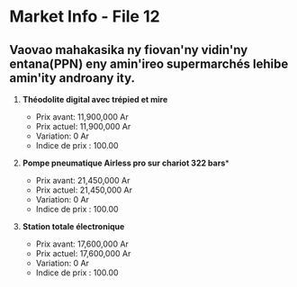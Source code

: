 # Market Info - File 12

## Vaovao mahakasika ny fiovan'ny vidin'ny entana(PPN) eny amin'ireo supermarchés lehibe amin'ity androany ity.

1. **Théodolite digital avec trépied et mire**
   - Prix avant: 11,900,000 Ar
   - Prix actuel: 11,900,000 Ar
   - Variation: 0 Ar
   - Indice de prix : 100.00

2. **Pompe pneumatique Airless pro sur chariot 322 bars***
   - Prix avant: 21,450,000 Ar
   - Prix actuel: 21,450,000 Ar
   - Variation: 0 Ar
   - Indice de prix : 100.00

3. **Station totale électronique**
   - Prix avant: 17,600,000 Ar
   - Prix actuel: 17,600,000 Ar
   - Variation: 0 Ar
   - Indice de prix : 100.00

